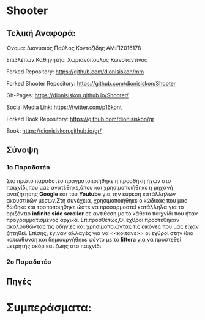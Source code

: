 # Shooter

## Τελική Αναφορά:

Όνομα: Διονύσιος Παύλος Κοντοζίδης ΑΜ:Π2016178

Επιβλέπων Καθηγητής: Χωριανόπουλος Κωνσταντίνος

Forked Repository: https://github.com/dionisiskon/mm

Forked Shooter Repository: https://github.com/dionisiskon/Shooter

Gh-Pages: https://dionisiskon.github.io/Shooter/

Social Media Link: https://twitter.com/p16kont

Forked Book Repository: https://github.com/dionisiskon/gr

Book: https://dionisiskon.github.io/gr/

## Σύνοψη
### 1o Παραδοτέο

Στο πρώτο παραδοτέο πραγματοποιήθηκε η προσθήκη ήχων στο παιχνίδι,που μας ανατέθηκε,όπου και χρησιμοποιήθηκε η μηχανή αναζήτησης **Google** και του **Youtube** για την εύρεση κατάλληλων ακουστικών μέσων.Στη συνέχεια, χρησιμοποιήθηκε ο κώδικας που μας δώθηκε και τροποποιήθηκε ώστε να προσαρμοστεί κατάλληλα για το οριζόντιο **infinite side scroller** σε αντίθεση με το κάθετο παιχνίδι που ήταν προγραμματισμένος αρχικά. Επιπροσθέτως,Οι εχθροί προστέθηκαν ακολουθώντας τις οδηγίες και χρησιμοποιώντας τις εικόνες που μας είχαν ζητηθεί. Επίσης, έγιναν αλλαγές για να <<κοιτάνε>> οι εχθροί στην ίδια κατεύθυνση και δημιουργήθηκε φόντο με το **littera** για να προστεθεί μετρητής σκόρ και ζωής στο παιχνίδι.  

### 2o Παραδοτέο

## Πηγές

# Συμπεράσματα:
